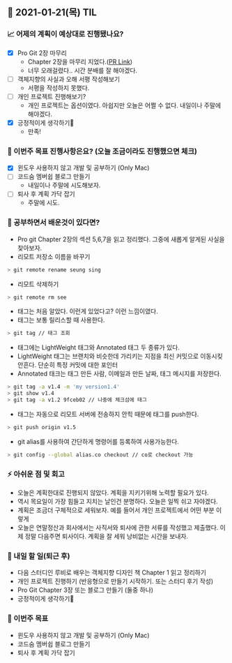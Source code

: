 ## 📆 2021-01-21(목) TIL

### 📈 어제의 계획이 예상대로 진행됐나요?
- [x] Pro Git 2장 마무리
  - Chapter 2장을 마무리 지었다.([PR Link](https://github.com/saseungmin/reading_books_record_repository/pull/23))
  - 너무 오래걸렸다.. 시간 분배를 잘 해야겠다.
- [ ] 객체지향의 사실과 오해 서평 작성해보기
  - 서평을 작성하지 못했다.
- [ ] 개인 프로젝트 진행해보기?
  - 개인 프로젝트는 옵션이였다. 아쉽지만 오늘은 어쩔 수 없다. 내일이나 주말에 해야겠다.
- [x] 긍정적이게 생각하기😤
  - 만족!

### 🦄 이번주 목표 진행사항은요? (오늘 조금이라도 진행했으면 체크)
- [x] 윈도우 사용하지 않고 개발 및 공부하기 (Only Mac)
- [ ] 코드숨 멤버쉽 블로그 만들기
  - 내일이나 주말에 시도해보자.
- [ ] 퇴사 후 계획 가닥 잡기
  - 주말에 시도.

### 🤔 공부하면서 배운것이 있다면?
- Pro git Chapter 2장의 섹션 5,6,7을 읽고 정리했다. 그중에 새롭게 알게된 사실을 찾아보자.
- 리모트 저장소 이름을 바꾸기
```bash
> git remote rename seung sing
```

- 리모트 삭제하기

```bash
> git remote rm see
```

- 태그는 처음 알았다. 이런게 있었다고? 이런 느낌이였다.
- 태그는 보통 릴리스할 때 사용한다.

```bash
> git tag // 태그 조회
```
- 태그에는 LightWeight 태그와 Annotated 태그 두 종류가 있다.
- LightWeight 태그는 브랜치와 비슷한데 가리키는 지점을 최신 커밋으로 이동시킺 안흔다. 단순히 특정 커밋에 대한 포인터
- Annotated 태크는 태그 만든 사람, 이메일과 만든 날짜, 태그 메시지를 저장한다.

```bash
> git tag -a v1.4 -m 'my version1.4'
> git show v1.4
> git tag -a v1.2 9fceb02 // 나중에 체크섬에 태그
```

- 태그는 자동으로 리모트 서버에 전송하지 안힉 때문에 태그를 push한다.

```bash
> git push origin v1.5
```

- git alias를 사용하여 간단하게 명령어를 등록하여 사용가능한다.

```bash
> git config --global alias.co checkout // co로 checkout 가능
```

### ⚡ 아쉬운 점 및 회고
- 오늘은 계획한대로 진행되지 않았다. 계획을 지키기위해 노력할 필요가 있다.
- 역시 목요일이 가장 힘들고 지치는 날인건 분명하다. 오늘은 일찍 쉬고 자야겠다.
- 계획은 조금더 구체적으로 세워보자. 예를 들어서 개인 프로젝트에서 어떤 부분 이렇게
- 오늘은 연말정산과 회사에서는 사직서와 퇴사에 관한 서류를 작성했고 제출했다. 이제 정말 다음주면 퇴사이다. 계획을 잘 세워 낭비없는 시간을 보내자.

### 🚀 내일 할 일(퇴근 후)
- 다음 스터디인 루비로 배우는 객체지향 디자인 책 Chapter 1 읽고 정리하기
- 개인 프로젝트 진행하기 (반응형으로 만들기 시작하기. 또는 스터디 후기 작성)
- Pro Git Chapter 3장 또는 블로그 만들기 (둘중 하나)
- 긍정적이게 생각하기😤

### 🎯 이번주 목표
- 윈도우 사용하지 않고 개발 및 공부하기 (Only Mac)
- 코드숨 멤버쉽 블로그 만들기
- 퇴사 후 계획 가닥 잡기